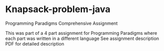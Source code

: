# Knapsack-problem-java
Programming Paradigms Comprehensive Assignment

This was part of a 4 part assignment for Programming Paradigms where each part was written in a different language
See assignment description PDF for detailed description
